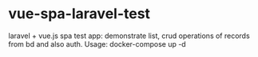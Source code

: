 # vue-spa-laravel-test
laravel + vue.js spa test app: demonstrate list, crud operations of records from bd and also auth.
Usage: docker-compose up -d
